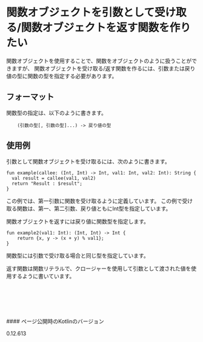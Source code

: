 # 関数オブジェクトを引数として受け取る/関数オブジェクトを返す関数を作りたい

関数オブジェクトを使用することで、関数をオブジェクトのように扱うことができますが、
関数オブジェクトを受け取る/返す関数を作るには、引数または戻り値の型に関数の型を指定する必要があります。

## フォーマット

関数型の指定は、以下のように書きます。

        (引数の型[, 引数の型]...) -> 戻り値の型

## 使用例

引数として関数オブジェクトを受け取るには、次のように書きます。

    fun example(callee: (Int, Int) -> Int, val1: Int, val2: Int): String {
      val result = callee(val1, val2)
      return "Result : $result";
    }

この例では、第一引数に関数を受け取るように定義しています。
この例で受け取る関数は、第一、第二引数、戻り値ともにInt型を指定しています。

関数オブジェクトを返すには戻り値に関数型を指定します。

    fun example2(val1: Int): (Int, Int) -> Int {
        return {x, y -> (x + y) % val1};
    }

関数型には引数で受け取る場合と同じ型を指定しています。

返す関数は関数リテラルで、クロージャーを使用して引数として渡された値を使用するように書いています。



<br/>
<br/>
<br/>
<br/>
<br/>
#### ページ公開時のKotlinのバージョン
   
0.12.613
